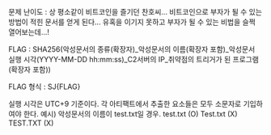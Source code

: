 문제 난이도 : 상
평소같이 비트코인을 즐기던 찬호씨... 비트코인으로 부자가 될 수 있는 방법이 적힌 문서를 얻게 된다... 유혹을 이기지 못하고 부자가 될 수 있는 비법을 슬쩍 열어보는데...!

FLAG : SHA256(악성문서의 종류(확장자)_악성문서의 이름(확장자 포함)_악성문서 실행 시각(YYYY-MM-DD hh:mm:ss)_C2서버의 IP_취약점의 트리거가 된 프로그램(확장자 포함))

FLAG 형식 : SJ{FLAG}

실행 시각은 UTC+9 기준이다. 각 아티팩트에서 추출한 요소들은 모두 소문자로 기입하여야 한다. 예시) 악성문서의 이름이 test.txt일 경우. test.txt (O) Test.txt (X) TEST.TXT (X)

